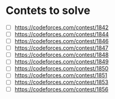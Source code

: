 Contets to solve
===

- [ ] https://codeforces.com/contest/1842
- [ ] https://codeforces.com/contest/1844
- [ ] https://codeforces.com/contest/1846
- [ ] https://codeforces.com/contest/1847
- [ ] https://codeforces.com/contest/1848
- [ ] https://codeforces.com/contest/1849
- [ ] https://codeforces.com/contest/1850
- [ ] https://codeforces.com/contest/1851
- [ ] https://codeforces.com/contest/1853
- [ ] https://codeforces.com/contest/1856